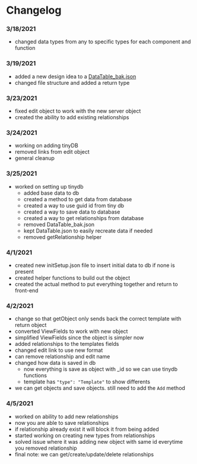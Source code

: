 # Changelog
### 3/18/2021
- changed data types from any to specific types for each component and function

### 3/19/2021
- added a new design idea to a [DataTable_bak.json](server/src/DataTable_bak.json)
- changed file structure and added a return type

### 3/23/2021
- fixed edit object to work with the new server object
- created the ability to add existing relationships

### 3/24/2021
- working on adding tinyDB
- removed links from edit object
- general cleanup

### 3/25/2021
- worked on setting up tinydb
  - added base data to db
  - created a method to get data from database
  - created a way to use guid id from tiny db
  - created a way to save data to database
  - created a way to get relationships from database
  - removed DataTable_bak.json
  - kept DataTable.json to easily recreate data if needed
  - removed getRelationship helper
  
### 4/1/2021
- created new initSetup.json file to insert initial data to db if none is present
- created helper functions to build out the object
- created the actual method to put everything together and return to front-end
  
### 4/2/2021
- change so that getObject only sends back the correct template with return object
- converted ViewFields to work with new object
- simplified ViewFields since the object is simpler now
- added relationships to the templates fields
- changed edit link to use new format
- can remove relationship and edit name
- changed how data is saved in db
  - now everything is save as object with _id so we can use tinydb functions
  - template has `"type": "Template"` to show differents
- we can get objects and save objects. still need to add the `Add` method

### 4/5/2021
- worked on ability to add new relationships
- now you are able to save relationships
- if relationship already exist it will block it from being added
- started working on creating new types from relationships
- solved issue where it was adding new object with same id everytime you removed relationship
- final note: we can get/create/update/delete relationships